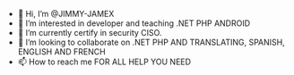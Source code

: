 - 👋 Hi, I’m @JIMMY-JAMEX
- 👀 I’m interested in developer and teaching .NET PHP ANDROID 
- 🌱 I’m currently certify in security CISO.
- 💞️ I’m looking to collaborate on .NET PHP AND TRANSLATING, SPANISH, ENGLISH AND FRENCH 
- 📫 How to reach me FOR ALL HELP YOU NEED

<!---
JIMMY-JAMEX/JIMMY-JAMEX is a ✨ special ✨ repository because its `README.md` (this file) appears on your GitHub profile.
You can click the Preview link to take a look at your changes.
--->
